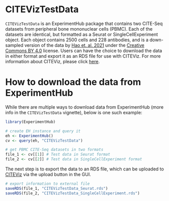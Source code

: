 # CITEVizTestData

`CITEVizTestData` is an ExperimentHub package that contains two CITE-Seq datasets from peripheral bone mononuclear cells (PBMC). Each of the datasets are identical, but formatted as a Seurat or SingleCellExperiment object. Each object contains 2500 cells and 228 antibodies, and is a down-sampled version of the data by [Hao et. al. 2021](https://www.sciencedirect.com/science/article/pii/S0092867421005833?via%3Dihub) under the [Creative Commons BY 4.0](https://www.google.com/url?sa=t&rct=j&q=&esrc=s&source=web&cd=&cad=rja&uact=8&ved=2ahUKEwjOjeLamN76AhWpATQIHQZhDPgQFnoECBEQAQ&url=https%3A%2F%2Fcreativecommons.org%2Flicenses%2Fby%2F4.0%2F&usg=AOvVaw28E0YDTT_NxJYfRVmipfeb) license. Users can have the choice to download the data in either format and export it as an RDS file for use with CITEViz. For more information about CITEViz, please click [here](https://github.com/maxsonBraunLab/CITEViz).

# How to download the data from ExperimentHub

While there are multiple ways to download data from ExperimentHub (more info in the `CITEVizTestData` vignette), below is one such example:

```R
library(ExperimentHub)

# create EH instance and query it
eh <- ExperimentHub()
cv <- query(eh, "CITEVizTestData")

# get PBMC CITE-Seq datasets in two formats
file_1 <- cv[[1]] # Test data in Seurat format
file_2 <- cv[[2]] # Test data in SingleCellExperiment format

```

The next step is to export the data to an RDS file, which can be uploaded to [CITEViz](https://github.com/maxsonBraunLab/CITEViz) via the upload button in the GUI.

```R
# export information to external file
saveRDS(file_1, "CITEVizTestData_Seurat.rds")
saveRDS(file_2, "CITEVizTestData_SingleCellExperiment.rds")

```
